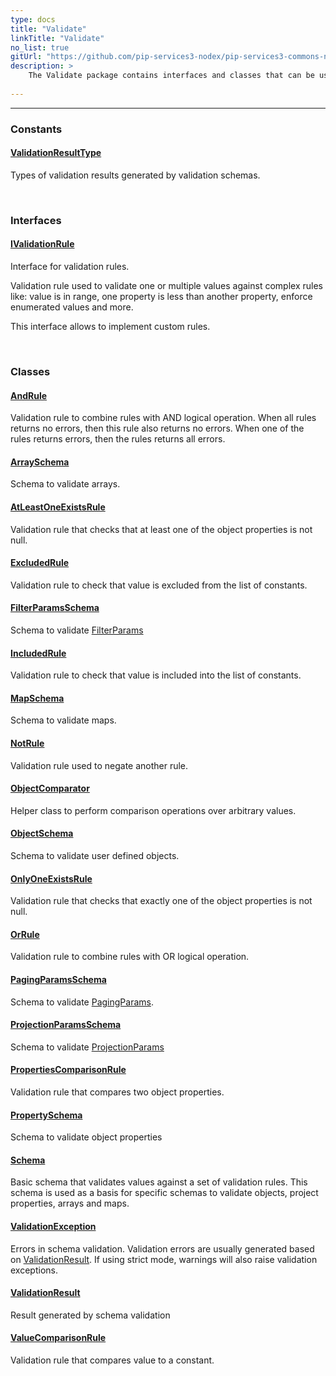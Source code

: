```yaml
---
type: docs
title: "Validate"
linkTitle: "Validate"
no_list: true
gitUrl: "https://github.com/pip-services3-nodex/pip-services3-commons-nodex"
description: >
    The Validate package contains interfaces and classes that can be used to create custom validation rules; such as rules based on combinations of the logical operators AND, OR and NOT.
 
---
```

---

<div class="module-body"> 

### Constants

#### [ValidationResultType](validation_result_type)
Types of validation results generated by validation schemas.

<br>

### Interfaces

#### [IValidationRule](ivalidation_rule)
Interface for validation rules.

Validation rule used to validate one or multiple values
against complex rules like: value is in range,
one property is less than another property,
enforce enumerated values and more.

This interface allows to implement custom rules.

<br>

### Classes

#### [AndRule](and_rule)
Validation rule to combine rules with AND logical operation.
When all rules returns no errors, then this rule also returns no errors.
When one of the rules returns errors, then the rules returns all errors.

#### [ArraySchema](array_schema)
Schema to validate arrays.

#### [AtLeastOneExistsRule](at_least_one_exists_rule)
Validation rule that checks that at least one of the object properties is not null.

#### [ExcludedRule](excluded_rule)
Validation rule to check that value is excluded from the list of constants.

#### [FilterParamsSchema](filter_params_schema)
Schema to validate [FilterParams](../data/filter_params)

#### [IncludedRule](included_rule)
Validation rule to check that value is included into the list of constants.

#### [MapSchema](map_schema)
Schema to validate maps.

#### [NotRule](not_rule)
Validation rule used to negate another rule.

#### [ObjectComparator](object_comparator)
Helper class to perform comparison operations over arbitrary values.

#### [ObjectSchema](object_schema)
Schema to validate user defined objects.

#### [OnlyOneExistsRule](only_one_exists_rule)
Validation rule that checks that exactly one of the object properties is not null.

#### [OrRule](or_rule)
Validation rule to combine rules with OR logical operation.

#### [PagingParamsSchema](paging_params_schema)
Schema to validate [PagingParams](../data/paging_params).

#### [ProjectionParamsSchema](projection_params_schema)
Schema to validate [ProjectionParams](../data/projection_params)

#### [PropertiesComparisonRule](properties_comparison_rule)
Validation rule that compares two object properties.

#### [PropertySchema](property_schema)
Schema to validate object properties

#### [Schema](schema)
Basic schema that validates values against a set of validation rules.
This schema is used as a basis for specific schemas to validate 
objects, project properties, arrays and maps.

#### [ValidationException](validation_exception)
Errors in schema validation.
Validation errors are usually generated based on [ValidationResult](validation_result).
If using strict mode, warnings will also raise validation exceptions.

#### [ValidationResult](validation_result)
Result generated by schema validation

#### [ValueComparisonRule](value_comparison_rule)
Validation rule that compares value to a constant.

</div>
